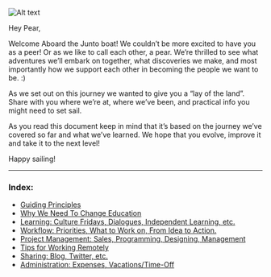 ![Alt text](http://www.juntostudio.com/logo-square-75.png)

Hey Pear,

Welcome Aboard the Junto boat! We couldn’t be more excited to have you as a peer! Or as we like to call each other, a pear. We’re thrilled to see what adventures we’ll embark on together, what discoveries we make, and most importantly how we support each other in becoming the people we want to be. :)

As we set out on this journey we wanted to give you a “lay of the land”. Share with you where we’re at, where we’ve been, and practical info you might need to set sail.

As you read this document keep in mind that it’s based on the journey we’ve covered so far and what we’ve learned. We hope that you evolve, improve it and take it to the next level!

Happy sailing!

---

### Index:

- [Guiding Principles](/content/guiding-principles.md)
- [Why We Need To Change Education](/content/education.md)
- [Learning: Culture Fridays, Dialogues, Independent Learning, etc.](/content/learning.md)
- [Workflow: Priorities, What to Work on, From Idea to Action.](/content/workflow.md)
- [Project Management: Sales, Programming, Designing, Management](/content/projects.md)
- [Tips for Working Remotely](/content/remote.md)
- [Sharing: Blog, Twitter, etc.](/content/sharing.md)
- [Administration: Expenses, Vacations/Time-Off](/content/admin.md)
